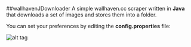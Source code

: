 ##wallhavenJDownloader
A simple wallhaven.cc scraper written in **Java** that downloads a set of images and stores them into a folder.

You can set your preferences by editing the **config.properties** file:

![alt tag](https://i.imgur.com/SRB9qFK.png)







